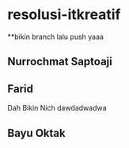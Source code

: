 # resolusi-itkreatif

\*\*bikin branch lalu push yaaa

## Nurrochmat Saptoaji

## Farid

Dah Bikin Nich
dawdadwadwa

## Bayu Oktak
